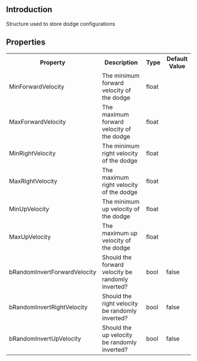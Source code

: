 ## Introduction
Structure used to store dodge configurations

## Properties
<table>
	<tr>
		<th>Property</th>
		<th>Description</th>
		<th>Type</th>
		<th>Default Value</th>
	</tr>
	<tr>
		<td>MinForwardVelocity</td>
		<td>The minimum forward velocity of the dodge</td>
		<td>float</td>
		<td></td>
	</tr>
	<tr>
		<td>MaxForwardVelocity</td>
		<td>The maximum forward velocity of the dodge</td>
		<td>float</td>
		<td></td>
	</tr>
	<tr>
		<td>MinRightVelocity</td>
		<td>The minimum right velocity of the dodge</td>
		<td>float</td>
		<td></td>
	</tr>
	<tr>
		<td>MaxRightVelocity</td>
		<td>The maximum right velocity of the dodge</td>
		<td>float</td>
		<td></td>
	</tr>
	<tr>
		<td>MinUpVelocity</td>
		<td>The minimum up velocity of the dodge</td>
		<td>float</td>
		<td></td>
	</tr>
	<tr>
		<td>MaxUpVelocity</td>
		<td>The maximum up velocity of the dodge</td>
		<td>float</td>
		<td></td>
	</tr>
	<tr>
		<td>bRandomInvertForwardVelocity</td>
		<td>Should the forward velocity be randomly inverted?</td>
		<td>bool</td>
		<td>false</td>
	</tr>
	<tr>
		<td>bRandomInvertRightVelocity</td>
		<td>Should the right velocity be randomly inverted?</td>
		<td>bool</td>
		<td>false</td>
	</tr>
	<tr>
		<td>bRandomInvertUpVelocity</td>
		<td>Should the up velocity be randomly inverted?</td>
		<td>bool</td>
		<td>false</td>
	</tr>
</table>
